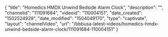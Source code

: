 {
    "title": "Homedics HMDX Unwind Bedside Alarm Clock",
    "description": "",
    "channelid": "111091684",
    "videoid": "110004151",
    "date_created": "1502524929",
    "date_modified": "1504049170",
    "type": "captivate",
    "layout": "channelVideo",
    "url": "\/bbbusa-latest-videos\/homedics-hmdx-unwind-bedside-alarm-clock\/111091684-110004151"
}